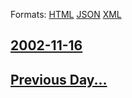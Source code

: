 
Formats: [HTML](2002/11/16/index.html)  [JSON](2002/11/16/index.json)  [XML](2002/11/16/index.xml)  

## [2002-11-16](/news/2002/11/16/index.md)

## [Previous Day...](/news/2002/11/15/index.md)

